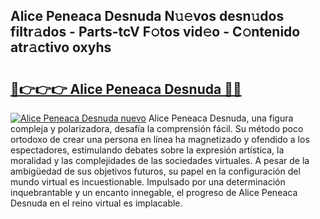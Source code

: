 ## Alice Peneaca Desnuda N𝚞𝚎vos desn𝚞dos filtr𝚊dos - Parts-tcV F𝚘tos vid𝚎o - C𝚘ntenido atr𝚊ctivo oxyhs

# <h2><a href="http://mb49xpi.tromn.icu/?c=Alice+Peneaca+Desnuda">🔗👉👉👉 Alice Peneaca Desnuda 🔗🔗</a></h2>

[![Alice Peneaca Desnuda nuevo](https://i.imgur.com/pEAQMta.gif)](http://mb49xpi.tromn.icu/?c=Alice+Peneaca+Desnuda)
Alice Peneaca Desnuda, una figura compleja y polarizadora, desafía la comprensión fácil. Su método poco ortodoxo de crear una persona en línea ha magnetizado y ofendido a los espectadores, estimulando debates sobre la expresión artística, la moralidad y las complejidades de las sociedades virtuales. A pesar de la ambigüedad de sus objetivos futuros, su papel en la configuración del mundo virtual es incuestionable. Impulsado por una determinación inquebrantable y un encanto innegable, el progreso de Alice Peneaca Desnuda en el reino virtual es implacable.
